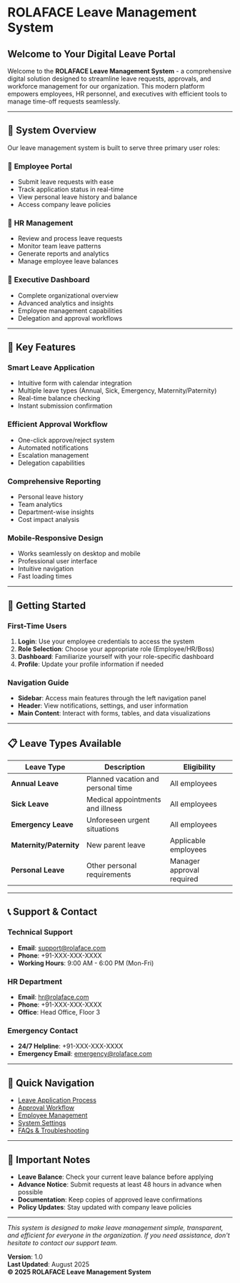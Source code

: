 # ROLAFACE Leave Management System

## Welcome to Your Digital Leave Portal

Welcome to the **ROLAFACE Leave Management System** - a comprehensive digital solution designed to streamline leave requests, approvals, and workforce management for our organization. This modern platform empowers employees, HR personnel, and executives with efficient tools to manage time-off requests seamlessly.

---

## 🎯 System Overview

Our leave management system is built to serve three primary user roles:

### 👤 **Employee Portal**
- Submit leave requests with ease
- Track application status in real-time
- View personal leave history and balance
- Access company leave policies

### 🏢 **HR Management**
- Review and process leave requests
- Monitor team leave patterns
- Generate reports and analytics
- Manage employee leave balances

### 👔 **Executive Dashboard**
- Complete organizational overview
- Advanced analytics and insights
- Employee management capabilities
- Delegation and approval workflows

---

## 🌟 Key Features

### **Smart Leave Application**
- Intuitive form with calendar integration
- Multiple leave types (Annual, Sick, Emergency, Maternity/Paternity)
- Real-time balance checking
- Instant submission confirmation

### **Efficient Approval Workflow**
- One-click approve/reject system
- Automated notifications
- Escalation management
- Delegation capabilities

### **Comprehensive Reporting**
- Personal leave history
- Team analytics
- Department-wise insights
- Cost impact analysis

### **Mobile-Responsive Design**
- Works seamlessly on desktop and mobile
- Professional user interface
- Intuitive navigation
- Fast loading times

---

## 🚀 Getting Started

### First-Time Users
1. **Login**: Use your employee credentials to access the system
2. **Role Selection**: Choose your appropriate role (Employee/HR/Boss)
3. **Dashboard**: Familiarize yourself with your role-specific dashboard
4. **Profile**: Update your profile information if needed

### Navigation Guide
- **Sidebar**: Access main features through the left navigation panel
- **Header**: View notifications, settings, and user information
- **Main Content**: Interact with forms, tables, and data visualizations

---

## 📋 Leave Types Available

| Leave Type | Description | Eligibility |
|------------|-------------|-------------|
| **Annual Leave** | Planned vacation and personal time | All employees |
| **Sick Leave** | Medical appointments and illness | All employees |
| **Emergency Leave** | Unforeseen urgent situations | All employees |
| **Maternity/Paternity** | New parent leave | Applicable employees |
| **Personal Leave** | Other personal requirements | Manager approval required |

---

## 📞 Support & Contact

### Technical Support
- **Email**: support@rolaface.com
- **Phone**: +91-XXX-XXX-XXXX
- **Working Hours**: 9:00 AM - 6:00 PM (Mon-Fri)

### HR Department
- **Email**: hr@rolaface.com
- **Phone**: +91-XXX-XXX-XXXX
- **Office**: Head Office, Floor 3

### Emergency Contact
- **24/7 Helpline**: +91-XXX-XXX-XXXX
- **Emergency Email**: emergency@rolaface.com

---

## 📖 Quick Navigation

- [Leave Application Process](leave-application.md)
- [Approval Workflow](approval-workflow.md)
- [Employee Management](employee-management.md)
- [System Settings](system-settings.md)
- [FAQs & Troubleshooting](faqs.md)

---

## 🔔 Important Notes

- **Leave Balance**: Check your current leave balance before applying
- **Advance Notice**: Submit requests at least 48 hours in advance when possible
- **Documentation**: Keep copies of approved leave confirmations
- **Policy Updates**: Stay updated with company leave policies

---

*This system is designed to make leave management simple, transparent, and efficient for everyone in the organization. If you need assistance, don't hesitate to contact our support team.*

**Version**: 1.0  
**Last Updated**: August 2025  
**© 2025 ROLAFACE Leave Management System**

